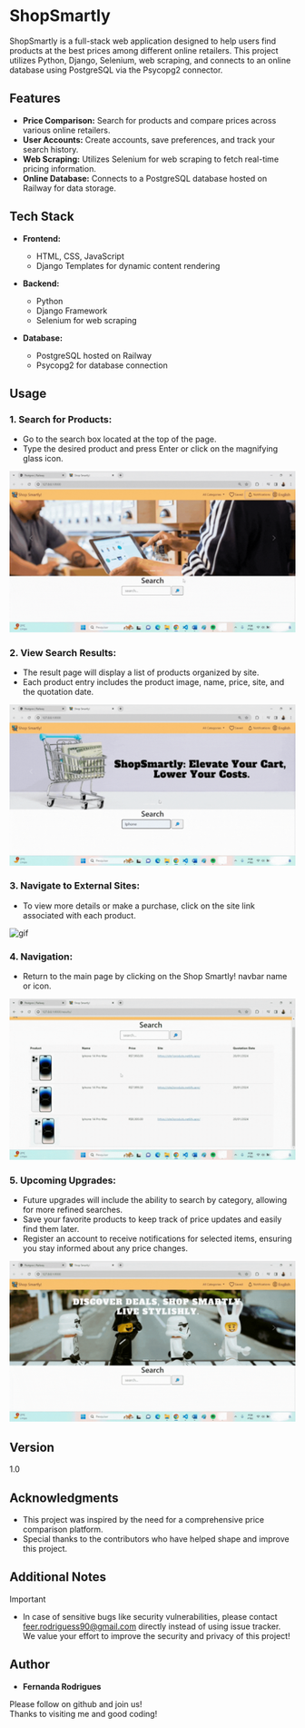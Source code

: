 # ShopSmartly

ShopSmartly is a full-stack web application designed to help users find products at the best prices among different online retailers. 
This project utilizes Python, Django, Selenium, web scraping, and connects to an online database using PostgreSQL via the Psycopg2 connector.

## Features

- **Price Comparison:** Search for products and compare prices across various online retailers.
- **User Accounts:** Create accounts, save preferences, and track your search history.
- **Web Scraping:** Utilizes Selenium for web scraping to fetch real-time pricing information.
- **Online Database:** Connects to a PostgreSQL database hosted on Railway for data storage.

## Tech Stack

- **Frontend:**
  - HTML, CSS, JavaScript
  - Django Templates for dynamic content rendering
  
- **Backend:**
  - Python
  - Django Framework
  - Selenium for web scraping
  
- **Database:**
  - PostgreSQL hosted on Railway
  - Psycopg2 for database connection

## Usage

### **1. Search for Products:**
   - Go to the search box located at the top of the page.
   - Type the desired product and press Enter or click on the magnifying glass icon.

![gif](https://github.com/feer-rodriguess90/ShopSmartlyFrontEnd/blob/main/Image/Video1gif.gif)
 
### **2. View Search Results:** 
   - The result page will display a list of products organized by site.
   - Each product entry includes the product image, name, price, site, and the quotation date.
  
![gif](https://github.com/feer-rodriguess90/ShopSmartlyFrontEnd/blob/main/Image/Video2gif.gif)

### **3. Navigate to External Sites:**
  - To view more details or make a purchase, click on the site link associated with each product.
   
![gif](https://github.com/feer-rodriguess90/ShopSmartlyFrontEnd/blob/main/Image/Video3gif.gif)
      
### **4. Navigation:**  
  - Return to the main page by clicking on the Shop Smartly! navbar name or icon.
   
![gif](https://github.com/feer-rodriguess90/ShopSmartlyFrontEnd/blob/main/Image/Video4gif.gif)
  
### **5. Upcoming Upgrades:**
  - Future upgrades will include the ability to search by category, allowing for more refined searches.
  - Save your favorite products to keep track of price updates and easily find them later.
  - Register an account to receive notifications for selected items, ensuring you stay informed about any price changes.
   
![gif](https://github.com/feer-rodriguess90/ShopSmartlyFrontEnd/blob/main/Image/Video5gif.gif)

## Version 

1.0

## Acknowledgments

- This project was inspired by the need for a comprehensive price comparison platform.
- Special thanks to the contributors who have helped shape and improve this project.

## Additional Notes
> [!IMPORTANT]
> - In case of sensitive bugs like security vulnerabilities, please contact <br />
    feer.rodriguess90@gmail.com directly instead of using issue tracker. <br />
    We value your effort to improve the security and privacy of this project! <br />

## Author

*  **Fernanda Rodrigues**

Please follow on github and join us! <br />
Thanks to visiting me and good coding!
